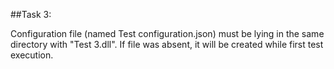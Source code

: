 ##Task 3:

Configuration file (named Test configuration.json)  must be lying in the same directory with "Test 3.dll".
If file was absent, it will be created while first test execution.
